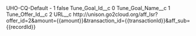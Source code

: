 <?xml version="1.0" encoding="UTF-8"?>
<CustomMetadata xmlns="http://soap.sforce.com/2006/04/metadata" xmlns:xsi="http://www.w3.org/2001/XMLSchema-instance" xmlns:xsd="http://www.w3.org/2001/XMLSchema">
    <label>UHO-CQ-Default - 1</label>
    <protected>false</protected>
    <values>
        <field>Tune_Goal_Id__c</field>
        <value xsi:type="xsd:string">0</value>
    </values>
    <values>
        <field>Tune_Goal_Name__c</field>
        <value xsi:type="xsd:string">1</value>
    </values>
    <values>
        <field>Tune_Offer_Id__c</field>
        <value xsi:type="xsd:string">2</value>
    </values>
    <values>
        <field>URL__c</field>
        <value xsi:type="xsd:string">http://unison.go2cloud.org/aff_lsr?offer_id=2&amp;amount={{amount}}&amp;transaction_id={{transactionId}}&amp;aff_sub={{recordId}}</value>
    </values>
</CustomMetadata>
